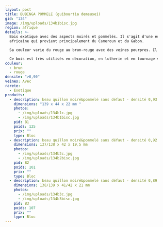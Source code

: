 ```yaml
---
layout: post
title: BUBINGA POMMELE (guibourtia demeusei)
gid: "134"
image: /img/uploads/134b1bisc.jpg
region: afrique
details: >-
  Bois exotique avec des aspects moirés et pommelés. Il s'agit d'une essence
  africaine qui provient principalement du Cameroun et du Gabon. 

  Sa couleur varie du rouge au brun-rouge avec des veines pourpres. Il a une texture moyenne mais dispose d'une densité importante. 

  Ce bois est très utilisés en décoration, en lutherie et en tournage sur bois pour son très joli rendu.
couleur:
  - brun
  - rouge
densite: ">0,90"
veines: Avec
rarete:
  - Exotique
produits:
  - description: beau quillon moiré&pommelé sans défaut - densité 0,93
    dimensions: "139 x 44 x 22 mm "
    photos:
      - /img/uploads/134b1c.jpg
      - /img/uploads/134b1bisc.jpg
    pid: B1
    poids: 125
    prix: ""
    type: Bloc
  - description: beau quillon moiré&pommelé sans défaut - densité 0,92
    dimensions: 137/138 x 42 x 19,5 mm
    photos:
      - /img/uploads/134b2c.jpg
      - /img/uploads/134b2bisc.jpg
    pid: B2
    poids: 101
    prix: ""
    type: Bloc
  - description: beau quillon moiré&pommelé sans défaut - densité 0,89
    dimensions: 138/139 x 41/42 x 21 mm
    photos:
      - /img/uploads/134b3c.jpg
      - /img/uploads/134b3bisc.jpg
    pid: B3
    poids: 107
    prix: ""
    type: Bloc
---
```

